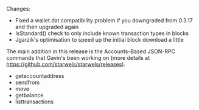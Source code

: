 Changes:
* Fixed a wallet.dat compatibility problem if you downgraded from 0.3.17 and then upgraded again
* IsStandard() check to only include known transaction types in blocks
* Jgarzik's optimisation to speed up the initial block download a little

The main addition in this release is the Accounts-Based JSON-RPC commands that Gavin's been working on (more details at https://github.com/starwels/starwels/releases).  
* getaccountaddress
* sendfrom
* move
* getbalance
* listtransactions
